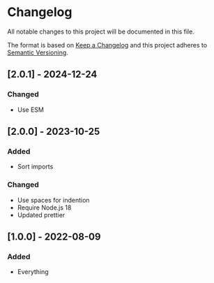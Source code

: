 # Changelog

All notable changes to this project will be documented in this file.

The format is based on [Keep a Changelog](http://keepachangelog.com/en/1.0.0/) and this project adheres to [Semantic Versioning](http://semver.org/spec/v2.0.0.html).

## [2.0.1] - 2024-12-24

### Changed

- Use ESM

## [2.0.0] - 2023-10-25

### Added

- Sort imports

### Changed

- Use spaces for indention
- Require Node.js 18
- Updated prettier

## [1.0.0] - 2022-08-09

### Added

- Everything
